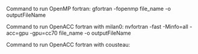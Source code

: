 Command to run OpenMP fortran: gfortran -fopenmp file_name -o outputFileName

Command to run OpenACC fortran with milan0: nvfortran -fast -Minfo=all -acc=gpu -gpu=cc70 file_name -o outputFileName

Command to run OpenACC fortran with cousteau: 
